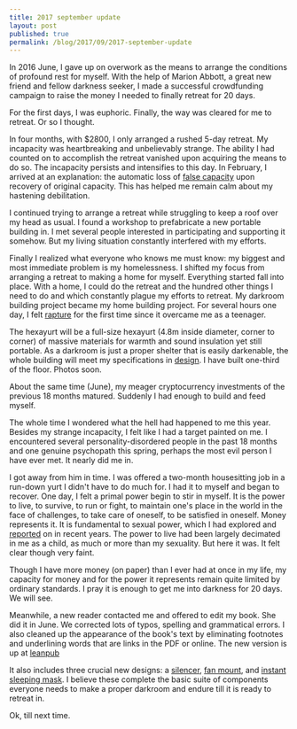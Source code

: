 ```yaml
---
title: 2017 september update
layout: post
published: true
permalink: /blog/2017/09/2017-september-update
---
```


In 2016 June, I gave up on overwork as the means to arrange the conditions of profound rest for myself. With the help of Marion Abbott, a great new friend and fellow darkness seeker, I made a successful crowdfunding campaign to raise the money I needed to finally retreat for 20 days. 

For the first days, I was euphoric. Finally, the way was cleared for me to retreat. Or so I thought.

In four months, with $2800, I only arranged a rushed 5-day retreat. My incapacity was heartbreaking and unbelievably strange. The ability I had counted on to accomplish the retreat vanished upon acquiring the means to do so. The incapacity persists and intensifies to this day. In February, I arrived at an explanation: the automatic loss of [false capacity](/hygiene#false-capacity) upon recovery of original capacity. This has helped me remain calm about my hastening debilitation.

I continued trying to arrange a retreat while struggling to keep a roof over my head as usual. I found a workshop to prefabricate a new portable building in. I met several people interested in participating and supporting it somehow. But my living situation constantly interfered with my efforts.

Finally I realized what everyone who knows me must know: my biggest and most immediate problem is my homelessness. I shifted my focus from arranging a retreat to making a home for myself. Everything started fall into place. With a home, I could do the retreat and the hundred other things I need to do and which constantly plague my efforts to retreat. My darkroom building project became my home building project. For several hours one day, I felt [rapture](/darkness-conjecture/rapture) for the first time since it overcame me as a teenager.

The hexayurt will be a full-size hexayurt (4.8m inside diameter, corner to corner) of massive materials for warmth and sound insulation yet still portable. As a darkroom is just a proper shelter that is easily darkenable, the whole building will meet my specifications in [design](/design). I have built one-third of the floor. Photos soon.

About the same time (June), my meager cryptocurrency investments of the previous 18 months matured. Suddenly I had enough to build and feed myself.

The whole time I wondered what the hell had happened to me this year. Besides my strange incapacity, I felt like I had a target painted on me. I encountered several personality-disordered people in the past 18 months and one genuine psychopath this spring, perhaps the most evil person I have ever met. It nearly did me in.

I got away from him in time. I was offered a two-month housesitting job in a run-down yurt I didn't have to do much for. I had it to myself and began to recover. One day, I felt a primal power begin to stir in myself. It is the power to live, to survive, to run or fight, to maintain one's place in the world in the face of challenges, to take care of oneself, to be satisfied in oneself. Money represents it. It is fundamental to sexual power, which I had explored and [reported](/reports/) on in recent years. The power to live had been largely decimated in me as a child, as much or more than my sexuality. But here it was. It felt clear though very faint.

Though I have more money (on paper) than I ever had at once in my life, my capacity for money and for the power it represents remain quite limited by ordinary standards. I pray it is enough to get me into darkness for 20 days. We will see.

Meanwhile, a new reader contacted me and offered to edit my book. She did it in June. We corrected lots of typos, spelling and grammatical errors. I also cleaned up the appearance of the book's text by eliminating footnotes and underlining words that are links in the PDF or online. The new version is up at [leanpub](https://leanpub.com/darkroomretreat)

It also includes three crucial new designs: a [silencer](/air#silencer), [fan mount](/air#fan-mount), and [instant sleeping mask](/darkness#sleeping-mask). I believe these complete the basic suite of components everyone needs to make a proper darkroom and endure till it is ready to retreat in.

Ok, till next time.




